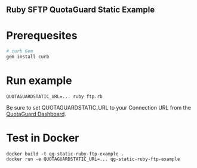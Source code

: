Ruby SFTP QuotaGuard Static Example
--

# Prerequesites
```bash
# curb Gem
gem install curb
```

# Run example
```
QUOTAGUARDSTATIC_URL=... ruby ftp.rb
```

Be sure to set QUOTAGUARDSTATIC_URL to your Connection URL from the [QuotaGuard Dashboard](https://www.quotaguard.com/setup/outbound).

# Test in Docker
```
docker build -t qg-static-ruby-ftp-example .
docker run -e QUOTAGUARDSTATIC_URL=... qg-static-ruby-ftp-example
```
